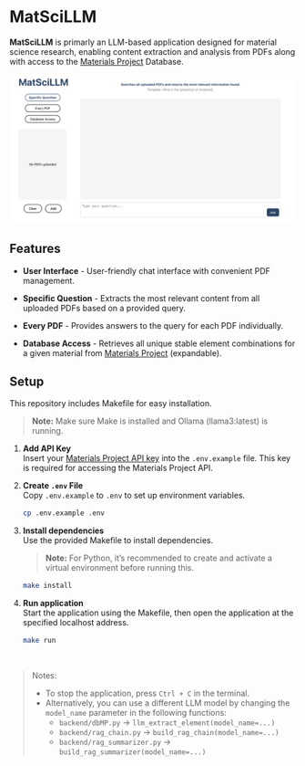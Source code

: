 # MatSciLLM

**MatSciLLM** is primarly an LLM-based application designed for material science research, enabling content extraction and analysis from PDFs along with access to the [Materials Project](https://materialsproject.org) Database.

![MatSciLLM interface](img/MatscillmSS.png)

## Features

- **User Interface** - User-friendly chat interface with convenient PDF management.

- **Specific Question** - Extracts the most relevant content from all uploaded PDFs based on a provided query.

- **Every PDF** - Provides answers to the query for each PDF individually.

- **Database Access** - Retrieves all unique stable element combinations for a given material from [Materials Project](https://materialsproject.org) (expandable).

## Setup

This repository includes Makefile for easy installation.

> **Note:** Make sure Make is installed and Ollama (llama3:latest) is running.

1. **Add API Key**  
   Insert your [Materials Project API key](https://next-gen.materialsproject.org/api) into the `.env.example` file. This key is required for accessing the Materials Project API.

2. **Create `.env` File**  
   Copy `.env.example` to `.env` to set up environment variables. 
    ```bash 
    cp .env.example .env
    ```

3. **Install dependencies**  
   Use the provided Makefile to install dependencies.
   > **Note:** For Python, it’s recommended to create and activate a virtual environment before running this.  
   ```bash 
   make install
   ```

4. **Run application**  
   Start the application using the Makefile, then open the application at the specified localhost address.
   ```bash 
   make run
   ```

    &nbsp;

> Notes: 
> - To stop the application, press `Ctrl + C` in the terminal.
> - Alternatively, you can use a different LLM model by changing the `model_name` parameter in the following functions:
>   - `backend/dbMP.py` → `llm_extract_element(model_name=...)`
>   - `backend/rag_chain.py` → `build_rag_chain(model_name=...)`
>   - `backend/rag_summarizer.py` → `build_rag_summarizer(model_name=...)`